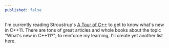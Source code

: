 ```yaml
---
published: false
---
```


I'm currently reading Stroustrup's [A Tour of C++](http://www.stroustrup.com/Tour.html) to get to know what's new in C++11. There are tons of great articles and whole books about the topic "What's new in C++11?"; to reinforce my learning, I'll create yet another list here.